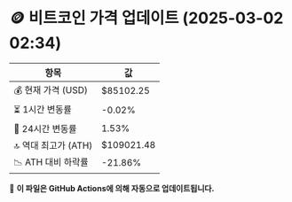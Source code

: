# 🪙 비트코인 가격 업데이트 (2025-03-02 02:34)

| 항목                | 값 |
|--------------------|----------------|
| 💰 현재 가격 (USD) | $85102.25 |
| ⏳ 1시간 변동률    | -0.02% |
| 📆 24시간 변동률   | 1.53% |
| 🔝 역대 최고가 (ATH) | $109021.48 |
| 📉 ATH 대비 하락률 | -21.86% |

🔄 **이 파일은 GitHub Actions에 의해 자동으로 업데이트됩니다.**

